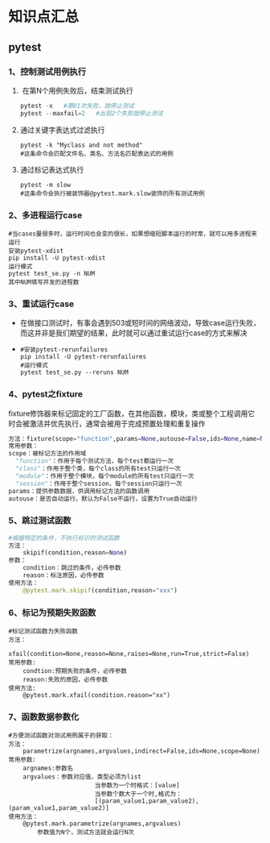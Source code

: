 ​	

# 知识点汇总

## pytest

### 1、控制测试用例执行

1. ​	在第N个用例失败后，结束测试执行

   ```python
   pytest -x   #第01次失败，就停止测试
   pytest --maxfail=2   #出现2个失败就停止测试
   ```

2. 通过关键字表达式过滤执行

   ```
   pytest -k "Myclass and not method"
   #这条命令会匹配文件名、类名、方法名匹配表达式的用例
   ```

3. 通过标记表达式执行

   ```
   pytest -m slow
   #这条命令会执行被装饰器@pytest.mark.slow装饰的所有测试用例
   ```

### 2、多进程运行case

```
#当cases量很多时，运行时间也会变的很长，如果想缩短脚本运行的时常，就可以用多进程来运行
安装pytest-xdist
pip install -U pytest-xdist
运行模式
pytest test_se.py -n NUM
其中NUM填写并发的进程数
```

### 3、重试运行case

- ​	在做接口测试时，有事会遇到503或短时间的网络波动，导致case运行失败，而这并非是我们期望的结果，此时就可以通过重试运行case的方式来解决

- ```
  #安装pytest-rerunfailures
  pip install -U pytest-rerunfailures
  #运行模式
  pytest test_se.py --reruns NUM
  ```

### 4、pytest之fixture

​	fixture修饰器来标记固定的工厂函数，在其他函数，模块，类或整个工程调用它时会被激活并优先执行，通常会被用于完成预置处理和重复操作

```python
方法：fixture(scope="function",params=None,autouse=False,ids=None,name=None)
常用参数：
scope：被标记方法的作用域
  "function"：作用于每个测试方法，每个test都运行一次
  "class"：作用于整个类，每个class的所有test只运行一次
  "module"：作用于整个模块，每个module的所有test只运行一次
  "session"：作用于整个session，每个session只运行一次
params：提供参数数据，供调用标记方法的函数调用
autouse：是否自动运行，默认为False不运行，设置为True自动运行
```

### 5、跳过测试函数

```python
#根据特定的条件，不执行标识的测试函数
方法：
	skipif(condition,reason=None)
参数：
	condition：跳过的条件，必传参数
	reason：标注原因，必传参数
使用方法：
	@pytest.mark.skipif(condition,reason="xxx")
```

### 6、标记为预期失败函数

```
#标记测试函数为失败函数
方法：
	xfail(condition=None,reason=None,raises=None,run=True,strict=False)
常用参数:
	condtion:预期失败的条件，必传参数
	reason:失败的原因，必传参数
使用方法:
	@pytest.mark.xfail(condition.reason="xx")
```

### 7、函数数据参数化

```
#方便测试函数对测试用例属于的获取：
方法：
	parametrize(argnames,argvalues,indirect=False,ids=None,scope=None)
常用参数:
	argnames:参数名
	argvalues：参数对应值，类型必须为list
						当参数为一个时格式：[value]
						当参数个数大于一个时,格式为：
						[(param_value1,param_value2),(param_value1,param_value2)]
使用方法：
	@pytest.mark.parametrize(argnames,argvalues)
		参数值为N个，测试方法就会运行N次
```


